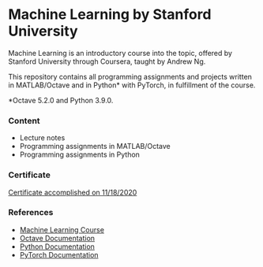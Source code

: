 # Machine Learning by Stanford University

Machine Learning is an introductory course into the topic, offered by Stanford University through Coursera, taught by Andrew Ng.

This repository contains all programming assignments and projects written in MATLAB/Octave and in Python* with PyTorch, in fulfillment of the course.

*Octave 5.2.0 and Python 3.9.0.

<h3>Content</h3>
<ul>
  <li>Lecture notes</li>
  <li>Programming assignments in MATLAB/Octave</li>
  <li>Programming assignments in Python</li>
</ul>

<h3>Certificate</h3>
<a href="https://drive.google.com">Certificate accomplished on 11/18/2020</a>

<h3>References</h3>
<ul>
  <li><a href="https://www.coursera.org/learn/machine-learning/">Machine Learning Course</a></li>
  <li><a href="https://octave.org/octave.pdf">Octave Documentation</a></li>
  <li><a href="https://www.python.org/doc/">Python Documentation</a></li>
  <li><a href="https://pytorch.org/docs/stable/index.html">PyTorch Documentation</a></li>
</ul>


